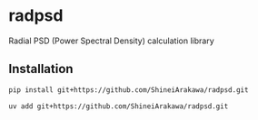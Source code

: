 # radpsd

Radial PSD (Power Spectral Density) calculation library

## Installation

```bash
pip install git+https://github.com/ShineiArakawa/radpsd.git
```

```bash
uv add git+https://github.com/ShineiArakawa/radpsd.git
```

